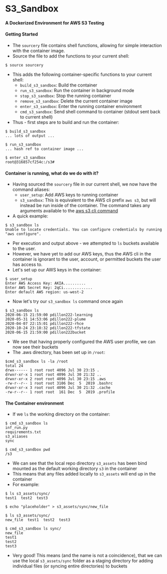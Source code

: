 # S3_Sandbox
#### A Dockerized Environment for AWS S3 Testing

#### Getting Started
- The `sourcery` file contains shell functions, allowing for simple interaction with the container image.
- Source the file to add the functions to your current shell:
```
$ source sourcery
```
- This adds the following container-specific functions to your current shell:
  - `build_s3_sandbox`: Build the container
  - `run_s3_sandbox`: Run the container in background mode
  - `stop_s3_sandbox`: Stop the running container
  - `remove_s3_sandbox`: Delete the current container image
  - `enter_s3_sandbox`: Enter the running container environment
  - `cmd_s3_sandbox`: Send shell command to container (stdout sent back to current shell)
- Thus - first steps are to build and run the container:
```
$ build_s3_sandbox
... lots of output ...

$ run_s3_sandbox
... hash ref to container image ...

$ enter_s3_sandbox
root@316857cf254c:/s3#
```
#### Container is running, what do we do with it?
- Having sourced the `sourcery` file in our current shell, we now have the command aliases:
  - `user_setup`: Add AWS keys to running container
  - `s3_sandbox`: This is equivalent to the AWS cli prefix `aws s3`, but will instead be run inside of the container.  The command takes any arguments available to the [aws s3 cli command](https://docs.aws.amazon.com/cli/latest/reference/s3/index.html)
- A quick example:
```
$ s3_sandbox ls
Unable to locate credentials. You can configure credentials by running "aws configure".
```
- Per execution and output above - we attempted to `ls` buckets available to the user.  
- However, we have yet to add our AWS keys, thus the AWS cli in the container is ignorant to the user, account, or permitted buckets the user has access to.
- Let's set up our AWS keys in the container:
```
$ user_setup
Enter AWS Access Key: AKIA..........
Enter AWS Secret Key: 2qCi.............
Enter default AWS region: us-west-2
```
- Now let's try our `s3_sandbox ls` command once again
```
$ s3_sandbox ls
2020-06-15 21:59:00 pdillon222-learning
2020-05-31 14:53:06 pdillon222-plume
2020-04-07 22:15:01 pdillon222-rhce
2020-10-24 23:18:32 pdillon222-tfstate
2020-06-15 21:59:00 pdillon222bucket
```
- We see that having properly configured the AWS user profile, we can now see their buckets
- The .aws directory, has been set up in `/root`:
```
$cmd_s3_sandbox ls -la /root
total 24
drwx------ 1 root root 4096 Jul 30 23:15 .
drwxr-xr-x 1 root root 4096 Jul 30 21:32 ..
drwxr-xr-x 2 root root 4096 Jul 30 23:15 .aws
-rw-r--r-- 1 root root 3106 Dec  5  2019 .bashrc
drwxr-xr-x 3 root root 4096 Jul 30 21:32 .cache
-rw-r--r-- 1 root root  161 Dec  5  2019 .profile
```
#### The Container environment
- If we `ls` the working directory on the container:
```
$ cmd_s3_sandbox ls
inf_run.py
requirements.txt
s3_aliases
sync
```
```
$ cmd_s3_sandbox pwd
/s3
```
- We can see that the local repo directory `s3_assets` has been bind mounted as the default working directory `s3` in the container
- This means that any files added locally to `s3_assets` will end up in the container
- For example:
```
$ ls s3_assets/sync/
test1  test2  test3

$ echo "placeholder" > s3_assets/sync/new_file

$ ls s3_assets/sync/
new_file  test1  test2  test3

$ cmd_s3_sandbox ls sync/
new_file
test1
test2
test3
```
- Very good!  This means (and the name is not a coincidence), that we can use the local `s3_assets/sync` folder as a staging directory for adding individual files (or syncing entire directories) to buckets
